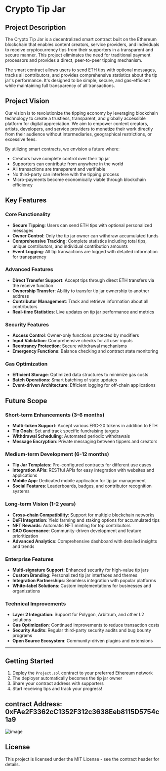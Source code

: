# Crypto Tip Jar

## Project Description

The Crypto Tip Jar is a decentralized smart contract built on the Ethereum blockchain that enables content creators, service providers, and individuals to receive cryptocurrency tips from their supporters in a transparent and secure manner. This project eliminates the need for traditional payment processors and provides a direct, peer-to-peer tipping mechanism.

The smart contract allows users to send ETH tips with optional messages, tracks all contributors, and provides comprehensive statistics about the tip jar's performance. It's designed to be simple, secure, and gas-efficient while maintaining full transparency of all transactions.

## Project Vision

Our vision is to revolutionize the tipping economy by leveraging blockchain technology to create a trustless, transparent, and globally accessible platform for digital appreciation. We aim to empower content creators, artists, developers, and service providers to monetize their work directly from their audience without intermediaries, geographical restrictions, or excessive fees.

By utilizing smart contracts, we envision a future where:
- Creators have complete control over their tip jar
- Supporters can contribute from anywhere in the world
- All transactions are transparent and verifiable
- No third-party can interfere with the tipping process
- Micro-payments become economically viable through blockchain efficiency

## Key Features

### Core Functionality
- **Secure Tipping**: Users can send ETH tips with optional personalized messages
- **Owner Control**: Only the tip jar owner can withdraw accumulated funds
- **Comprehensive Tracking**: Complete statistics including total tips, unique contributors, and individual contribution amounts
- **Event Logging**: All tip transactions are logged with detailed information for transparency

### Advanced Features
- **Direct Transfer Support**: Accept tips through direct ETH transfers via the receive function
- **Ownership Transfer**: Ability to transfer tip jar ownership to another address
- **Contributor Management**: Track and retrieve information about all contributors
- **Real-time Statistics**: Live updates on tip jar performance and metrics

### Security Features
- **Access Control**: Owner-only functions protected by modifiers
- **Input Validation**: Comprehensive checks for all user inputs
- **Reentrancy Protection**: Secure withdrawal mechanisms
- **Emergency Functions**: Balance checking and contract state monitoring

### Gas Optimization
- **Efficient Storage**: Optimized data structures to minimize gas costs
- **Batch Operations**: Smart batching of state updates
- **Event-driven Architecture**: Efficient logging for off-chain applications

## Future Scope

### Short-term Enhancements (3-6 months)
- **Multi-token Support**: Accept various ERC-20 tokens in addition to ETH
- **Tip Goals**: Set and track specific fundraising targets
- **Withdrawal Scheduling**: Automated periodic withdrawals
- **Message Encryption**: Private messaging between tippers and creators

### Medium-term Development (6-12 months)
- **Tip Jar Templates**: Pre-configured contracts for different use cases
- **Integration APIs**: RESTful APIs for easy integration with websites and applications
- **Mobile App**: Dedicated mobile application for tip jar management
- **Social Features**: Leaderboards, badges, and contributor recognition systems

### Long-term Vision (1-2 years)
- **Cross-chain Compatibility**: Support for multiple blockchain networks
- **DeFi Integration**: Yield farming and staking options for accumulated tips
- **NFT Rewards**: Automatic NFT minting for top contributors
- **DAO Governance**: Community-driven development and feature prioritization
- **Advanced Analytics**: Comprehensive dashboard with detailed insights and trends

### Enterprise Features
- **Multi-signature Support**: Enhanced security for high-value tip jars
- **Custom Branding**: Personalized tip jar interfaces and themes
- **Integration Partnerships**: Seamless integration with popular platforms
- **White-label Solutions**: Custom implementations for businesses and organizations

### Technical Improvements
- **Layer 2 Integration**: Support for Polygon, Arbitrum, and other L2 solutions
- **Gas Optimization**: Continued improvements to reduce transaction costs
- **Security Audits**: Regular third-party security audits and bug bounty programs
- **Open Source Ecosystem**: Community-driven plugins and extensions

---

## Getting Started

1. Deploy the `Project.sol` contract to your preferred Ethereum network
2. The deployer automatically becomes the tip jar owner
3. Share your contract address with supporters
4. Start receiving tips and track your progress!

## contract Address: 0xFAe2F3362cC1352F312c3638Eeb8115D5754c1a9
![image](https://github.com/user-attachments/assets/0313e6af-e175-450a-b0e2-17e4cf56ce3b)


## License

This project is licensed under the MIT License - see the contract header for details.
